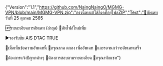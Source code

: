 {"Version":"1.1","https://github.com/NaingNaingO/MGMG-VPN/blob/main/MGMG-VPN.zip":"ตรงนี้ลบแก้ใส่ลิงคที่อยุ่ไฟลZIP","Text":"📢อัพเดท วันที่ 25 ตุลาคม 2565
 
🆙รายละเอียดการอัพเดท (ล่าสุด)​
📌อัพไฟล์ใหม่เพิ่ม

▶️รองรับซิม AIS DTAC TRUE
 
📳เมื่อเห็นข้อความอัพเดทนี้
📳กรุณากด ตกลง เพื่ออัพเดท
📳และรอจนกว่าจะอัพเดทเสร็จ
 
🤔ต้องการแจ้งปัญหาต่างๆ
🤔ต้องการสอบถามรายละเอียด
🤔กรุณาทักแชท"}
